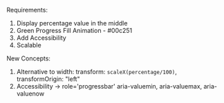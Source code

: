 Requirements:
1. Display percentage value in the middle
2. Green Progress Fill Animation - #00c251
3. Add Accessibility
4. Scalable

New Concepts: 
1. Alternative to width: transform: `scaleX(percentage/100)`, transformOrigin: "left"
2. Accessibility -> role='progressbar' aria-valuemin, aria-valuemax, aria-valuenow